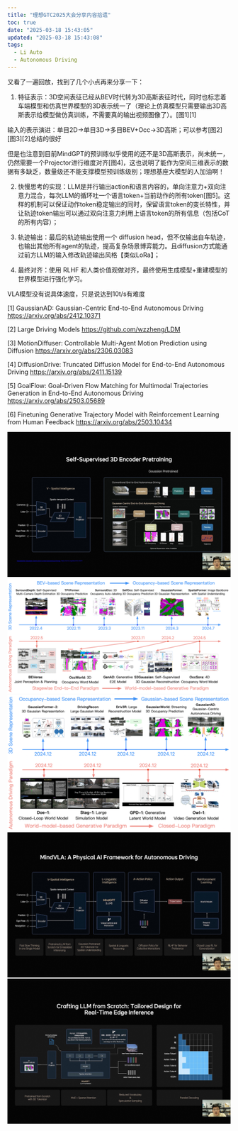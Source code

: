 ```yaml
---
title: "理想GTC2025大会分享内容拾遗"
toc: true
date: "2025-03-18 15:43:05"
updated: "2025-03-18 15:43:08"
tags:
  - Li Auto
  - Autonomous Driving
---
```



又看了一遍回放，找到了几个小点再来分享一下：


1. 特征表示：3D空间表征已经从BEV时代转为3D高斯表征时代，同时也标志着车端模型和仿真世界模型的3D表示统一了（理论上仿真模型只需要输出3D高斯表示给模型做仿真训练，不需要真的输出视频图像了）。[图1][1]

输入的表示演进：单目2D->单目3D->多目BEV+Occ->3D高斯；可以参考[图2][图3][2]总结的很好

但是也注意到目前MindGPT的预训练似乎使用的还不是3D高斯表示，尚未统一，仍然需要一个Projector进行维度对齐[图4]，这也说明了能作为空间三维表示的数据有多缺乏，数量级还不能支撑模型预训练级别；理想基座大模型的人加油啊！

2. 快慢思考的实现：LLM是并行输出action和语言内容的，单向注意力+双向注意力混合，每次LLM的循环吐一个语言token+当前动作的所有token[图5]。这样的机制可以保证动作token稳定输出的同时，保留语言token的变长特性，并让轨迹token输出可以通过双向注意力利用上语言token的所有信息（包括CoT的所有内容）；

3. 轨迹输出：最后的轨迹输出使用一个 diffusion head，但不仅输出自车轨迹，也输出其他所有agent的轨迹，提高复杂场景博弈能力。且diffusion方式能通过前方LLM的输入修改轨迹输出风格【类似LoRa】；

4. 最终对齐：使用 RLHF 和人类价值观做对齐，最终使用生成模型+重建模型的世界模型进行强化学习。


VLA模型没有说具体速度，只是说达到10t/s有难度

[1] GaussianAD: Gaussian-Centric End-to-End Autonomous Driving https://arxiv.org/abs/2412.10371

[2] Large Driving Models https://github.com/wzzheng/LDM

[3] MotionDiffuser: Controllable Multi-Agent Motion Prediction using Diffusion https://arxiv.org/abs/2306.03083

[4] DiffusionDrive: Truncated Diffusion Model for End-to-End Autonomous Driving https://arxiv.org/abs/2411.15139

[5] GoalFlow: Goal-Driven Flow Matching for Multimodal Trajectories Generation in End-to-End Autonomous Driving https://arxiv.org/abs/2503.05689

[6] Finetuning Generative Trajectory Model with Reinforcement Learning from Human Feedback https://arxiv.org/abs/2503.10434

![图1](9.jpeg)
![图2](2023.png)
![图3](2024.png)
![图4](8.jpeg)
![图5](10.jpeg)